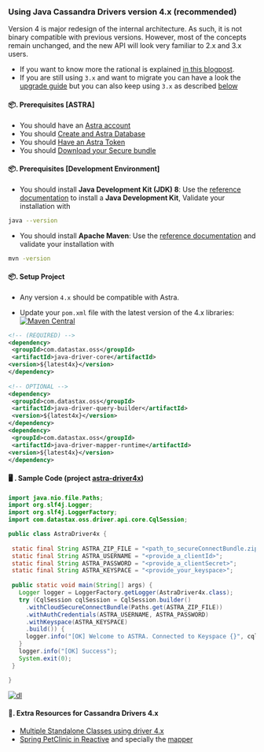 ### Using Java Cassandra Drivers version 4.x (recommended)

Version 4 is major redesign of the internal architecture. As such, it is not binary compatible with previous versions. However, most of the concepts remain unchanged, and the new API will look very familiar to 2.x and 3.x users. 
- If you want to know more the rational is explained [in this blogpost](https://www.datastax.com/blog/introducing-java-driver-4).
- If you are still using `3.x` and want to migrate you can have a look the [upgrade guide](https://docs.datastax.com/en/developer/java-driver/4.13/upgrade_guide/#4-0-0) but you can also keep using `3.x` as described [below](#using-java-cassandra-drivers-version-3x)

#### 📦. Prerequisites [ASTRA]

- You should have an [Astra account](http://astra.datastax.com/)
- You should [Create and Astra Database](https://github.com/datastaxdevs/awesome-astra/wiki/Create-an-AstraDB-Instance)
- You should [Have an Astra Token](https://github.com/datastaxdevs/awesome-astra/wiki/Create-an-Astra-Token)
- You should [Download your Secure bundle](https://github.com/datastaxdevs/awesome-astra/wiki/Download-the-secure-connect-bundle)

#### 📦. Prerequisites [Development Environment]

- You should install **Java Development Kit (JDK) 8**: Use the [reference documentation](https://docs.oracle.com/javase/8/docs/technotes/guides/install/install_overview.html) to install a **Java Development Kit**, Validate your installation with

```bash
java --version
```

- You should install **Apache Maven**: Use the [reference documentation](https://maven.apache.org/install.html) and validate your installation with

```bash
mvn -version
```

#### 📦. Setup Project

- Any version `4.x` should be compatible with Astra.

- Update your `pom.xml` file with the latest version of the 4.x libraries: [![Maven Central](https://maven-badges.herokuapp.com/maven-central/com.datastax.oss/java-driver-core/badge.svg)](https://maven-badges.herokuapp.com/maven-central/com.datastax.oss/java-driver-core)

```xml
<!-- (REQUIRED) -->
<dependency>
 <groupId>com.datastax.oss</groupId>
 <artifactId>java-driver-core</artifactId>
<version>${latest4x}</version>
</dependency>
		
<!-- OPTIONAL -->
<dependency>
 <groupId>com.datastax.oss</groupId>
 <artifactId>java-driver-query-builder</artifactId>
 <version>${latest4x}</version>
</dependency>
<dependency>
 <groupId>com.datastax.oss</groupId>
 <artifactId>java-driver-mapper-runtime</artifactId>
<version>${latest4x}</version>
</dependency>
```

#### 🖥️ . Sample Code (project [astra-driver4x](https://github.com/DataStax-Examples/astra-samples-java/tree/main/astra-driver4x))

```java
import java.nio.file.Paths;
import org.slf4j.Logger;
import org.slf4j.LoggerFactory;
import com.datastax.oss.driver.api.core.CqlSession;

public class AstraDriver4x {
 
 static final String ASTRA_ZIP_FILE = "<path_to_secureConnectBundle.zip>";
 static final String ASTRA_USERNAME = "<provide_a_clientId>";
 static final String ASTRA_PASSWORD = "<provide_a_clientSecret>";
 static final String ASTRA_KEYSPACE = "<provide_your_keyspace>";
    
 public static void main(String[] args) {
   Logger logger = LoggerFactory.getLogger(AstraDriver4x.class);
   try (CqlSession cqlSession = CqlSession.builder()
     .withCloudSecureConnectBundle(Paths.get(ASTRA_ZIP_FILE))
     .withAuthCredentials(ASTRA_USERNAME, ASTRA_PASSWORD)
     .withKeyspace(ASTRA_KEYSPACE)
     .build()) {
     logger.info("[OK] Welcome to ASTRA. Connected to Keyspace {}", cqlSession.getKeyspace().get());
   }
   logger.info("[OK] Success");
   System.exit(0);
 }

}
```

[![dl](https://dabuttonfactory.com/button.png?t=Download+Project&f=Open+Sans-Bold&ts=14&tc=fff&hp=15&vp=15&w=180&h=50&c=11&bgt=pyramid&bgc=666&ebgc=000&bs=1&bc=444)](https://github.com/DataStax-Examples/astra-samples-java/archive/refs/heads/main.zip)

#### 🔗. Extra Resources for Cassandra Drivers 4.x 

- [Multiple Standalone Classes using driver 4.x](https://github.com/DataStax-Examples/java-cassandra-driver-from3x-to4x/tree/master/example-4x/src/main/java/com/datastax/samples)
- [Spring PetClinic in Reactive](https://github.com/spring-petclinic/spring-petclinic-reactive) and specially the [mapper](https://github.com/spring-petclinic/spring-petclinic-reactive/tree/master/src/main/java/org/springframework/samples/petclinic/vet/db)
